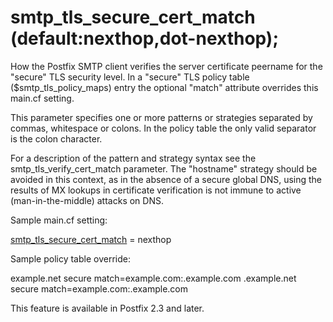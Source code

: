 # smtp_tls_secure_cert_match (default:nexthop,dot-nexthop); 

 How the Postfix SMTP client verifies the server certificate
peername for the "secure" TLS security level. In a "secure" TLS policy table
($smtp_tls_policy_maps) entry the optional "match" attribute
overrides this main.cf setting. 

 This parameter specifies one or more patterns or strategies separated
by commas, whitespace or colons.  In the policy table the only valid
separator is the colon character. 

 For a description of the pattern and strategy syntax see the
smtp_tls_verify_cert_match parameter. The "hostname" strategy should
be avoided in this context, as in the absence of a secure global DNS, using
the results of MX lookups in certificate verification is not immune to active
(man-in-the-middle) attacks on DNS. 


Sample main.cf setting:




<a href="postconf.5.html#smtp_tls_secure_cert_match">smtp_tls_secure_cert_match</a> = nexthop




Sample policy table override:




example.net     secure match=example.com:.example.com
.example.net    secure match=example.com:.example.com



 This feature is available in Postfix 2.3 and later. 


